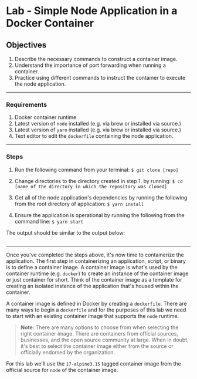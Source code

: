 # Lab - Simple Node Application in a Docker Container

## **Objectives**

1. Describe the necessary commands to construct a container image.
1. Understand the importance of port forwarding when running a
container.
1. Practice using different commands to instruct the container to
execute the node application.

-------------------------------------------------

### **Requirements**

1. Docker container runtime
1. Latest version of `node` installed (e.g. via brew or installed via
source.)
1. Latest version of `yarn` installed (e.g. via brew or installed via
source.)
1. Text editor to edit the `dockerfile` containing the node application.

-------------------------------------------------

### **Steps**

1. Run the following command from your terminal:
  `$ git clone [repo]`

1. Change directories to the directory created in step 1. by
running:
  `$ cd [name of the directory in which the repository was cloned]`

1. Get all of the node application's dependencies by running the following
from the root directory of application:
  `$ yarn install`

1. Ensure the application is operational by running the following from the
command line:
  `$ yarn start`

The output should be similar to the output below:

```node

```

-------------------------------------------------

Once you've completed the steps above, it's now time to containerize the
application. The first step in containerizing an application, script, or
binary is to define a container image. A container image is what's used by
the container runtime (e.g. `docker`) to create an instance of the
container image or just container for short. Think of the container image
as a template for creating an isolated instance of the application that's
housed within the container.

A container image is defined in Docker by creating a `dockerfile`. There
are many ways to begin a `dockerfile` and for the purposes of this lab we
need to start with an existing container image that supports the `node`
runtime.

> **Note**: There are many options to choose from when selecting the right 
> container image. There are containers from official sources, businesses,
> and the open source community at large. When in doubt, it's best to
> select the container image either from the source or officially endorsed
> by the organization.

For this lab we'll use the `17-alpine3.15` tagged container image from the
official source for `node` of the container image.
